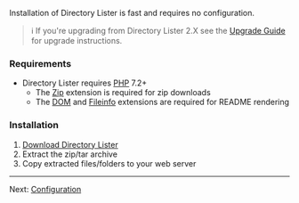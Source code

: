 Installation of Directory Lister is fast and requires no configuration.

> ℹ️ If you're upgrading from Directory Lister 2.X see the [Upgrade Guide](https://github.com/DirectoryLister/DirectoryLister/wiki/Upgrade-Guide) for upgrade instructions.

###  Requirements

  - Directory Lister requires [PHP](https://www.php.net/) 7.2+
    - The [Zip](https://www.php.net/manual/en/book.zip.php) extension is required for zip downloads
    - The [DOM](https://www.php.net/en/dom) and [Fileinfo](https://www.php.net/manual/en/book.fileinfo.php) extensions are required for README rendering

### Installation

1. [Download Directory Lister](https://www.directorylister.com)
2. Extract the zip/tar archive
3. Copy extracted files/folders to your web server

---

Next: [Configuration](https://github.com/DirectoryLister/DirectoryLister/wiki/Configuration)
